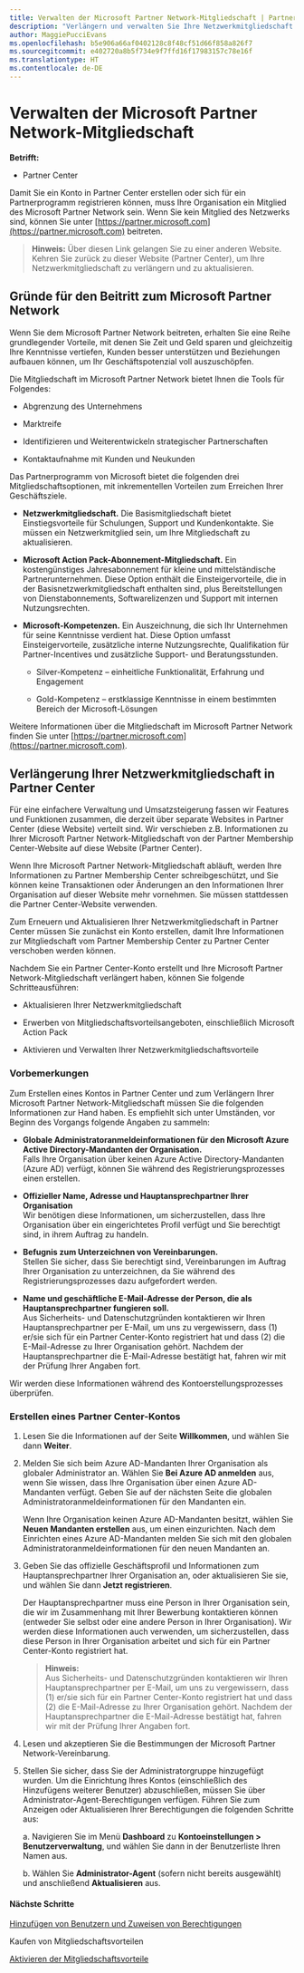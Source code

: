 ```yaml
---
title: Verwalten der Microsoft Partner Network-Mitgliedschaft | Partner Center
description: "Verlängern und verwalten Sie Ihre Netzwerkmitgliedschaft im Partner Center."
author: MaggiePucciEvans
ms.openlocfilehash: b5e906a66af0402128c8f48cf51d66f858a826f7
ms.sourcegitcommit: e402720a8b5f734e9f7ffd16f17983157c78e16f
ms.translationtype: HT
ms.contentlocale: de-DE
---
```

# <a name="manage-your-microsoft-partner-network-membership"></a>Verwalten der Microsoft Partner Network-Mitgliedschaft

**Betrifft:**

-  Partner Center

Damit Sie ein Konto in Partner Center erstellen oder sich für ein Partnerprogramm registrieren können, muss Ihre Organisation ein Mitglied des Microsoft Partner Network sein. Wenn Sie kein Mitglied des Netzwerks sind, können Sie unter [https://partner.microsoft.com](https://partner.microsoft.com) beitreten.

>**Hinweis:** Über diesen Link gelangen Sie zu einer anderen Website. Kehren Sie zurück zu dieser Website (Partner Center), um Ihre Netzwerkmitgliedschaft zu verlängern und zu aktualisieren.

## <a name="why-join-the-microsoft-partner-network"></a>Gründe für den Beitritt zum Microsoft Partner Network

Wenn Sie dem Microsoft Partner Network beitreten, erhalten Sie eine Reihe grundlegender Vorteile, mit denen Sie Zeit und Geld sparen und gleichzeitig Ihre Kenntnisse vertiefen, Kunden besser unterstützen und Beziehungen aufbauen können, um Ihr Geschäftspotenzial voll auszuschöpfen.

Die Mitgliedschaft im Microsoft Partner Network bietet Ihnen die Tools für Folgendes:

- Abgrenzung des Unternehmens

- Marktreife

- Identifizieren und Weiterentwickeln strategischer Partnerschaften

- Kontaktaufnahme mit Kunden und Neukunden

Das Partnerprogramm von Microsoft bietet die folgenden drei Mitgliedschaftsoptionen, mit inkrementellen Vorteilen zum Erreichen Ihrer Geschäftsziele.

- **Netzwerkmitgliedschaft.** Die Basismitgliedschaft bietet Einstiegsvorteile für Schulungen, Support und Kundenkontakte. Sie müssen ein Netzwerkmitglied sein, um Ihre Mitgliedschaft zu aktualisieren.

- **Microsoft Action Pack-Abonnement-Mitgliedschaft.** Ein kostengünstiges Jahresabonnement für kleine und mittelständische Partnerunternehmen. Diese Option enthält die Einsteigervorteile, die in der Basisnetzwerkmitgliedschaft enthalten sind, plus Bereitstellungen von Dienstabonnements, Softwarelizenzen und Support mit internen Nutzungsrechten.

- **Microsoft-Kompetenzen.** Ein Auszeichnung, die sich Ihr Unternehmen für seine Kenntnisse verdient hat. Diese Option umfasst Einsteigervorteile, zusätzliche interne Nutzungsrechte, Qualifikation für Partner-Incentives und zusätzliche Support- und Beratungsstunden.

  - Silver-Kompetenz – einheitliche Funktionalität, Erfahrung und Engagement

  - Gold-Kompetenz – erstklassige Kenntnisse in einem bestimmten Bereich der Microsoft-Lösungen

Weitere Informationen über die Mitgliedschaft im Microsoft Partner Network finden Sie unter [https://partner.microsoft.com](https://partner.microsoft.com).  

## <a name="renew-your-network-membership-on-partner-center"></a>Verlängerung Ihrer Netzwerkmitgliedschaft in Partner Center

Für eine einfachere Verwaltung und Umsatzsteigerung fassen wir Features und Funktionen zusammen, die derzeit über separate Websites in Partner Center (diese Website) verteilt sind. Wir verschieben z.B. Informationen zu Ihrer Microsoft Partner Network-Mitgliedschaft von der Partner Membership Center-Website auf diese Website (Partner Center). 

Wenn Ihre Microsoft Partner Network-Mitgliedschaft abläuft, werden Ihre Informationen zu Partner Membership Center schreibgeschützt, und Sie können keine Transaktionen oder Änderungen an den Informationen Ihrer Organisation auf dieser Website mehr vornehmen. Sie müssen stattdessen die Partner Center-Website verwenden. 

Zum Erneuern und Aktualisieren Ihrer Netzwerkmitgliedschaft in Partner Center müssen Sie zunächst ein Konto erstellen, damit Ihre Informationen zur Mitgliedschaft vom Partner Membership Center zu Partner Center verschoben werden können.  

Nachdem Sie ein Partner Center-Konto erstellt und Ihre Microsoft Partner Network-Mitgliedschaft verlängert haben, können Sie folgende Schritteausführen:

- Aktualisieren Ihrer Netzwerkmitgliedschaft

- Erwerben von Mitgliedschaftsvorteilsangeboten, einschließlich Microsoft Action Pack 

- Aktivieren und Verwalten Ihrer Netzwerkmitgliedschaftsvorteile

### <a name="before-you-begin"></a>Vorbemerkungen

Zum Erstellen eines Kontos in Partner Center und zum Verlängern Ihrer Microsoft Partner Network-Mitgliedschaft müssen Sie die folgenden Informationen zur Hand haben. Es empfiehlt sich unter Umständen, vor Beginn des Vorgangs folgende Angaben zu sammeln:
 
- **Globale Administratoranmeldeinformationen für den Microsoft Azure Active Directory-Mandanten der Organisation.**  
Falls Ihre Organisation über keinen Azure Active Directory-Mandanten (Azure AD) verfügt, können Sie während des Registrierungsprozesses einen erstellen.

- **Offizieller Name, Adresse und Hauptansprechpartner Ihrer Organisation**  
Wir benötigen diese Informationen, um sicherzustellen, dass Ihre Organisation über ein eingerichtetes Profil verfügt und Sie berechtigt sind, in ihrem Auftrag zu handeln. 

- **Befugnis zum Unterzeichnen von Vereinbarungen.**  
Stellen Sie sicher, dass Sie berechtigt sind, Vereinbarungen im Auftrag Ihrer Organisation zu unterzeichnen, da Sie während des Registrierungsprozesses dazu aufgefordert werden.

- **Name und geschäftliche E-Mail-Adresse der Person, die als Hauptansprechpartner fungieren soll.**   
Aus Sicherheits- und Datenschutzgründen kontaktieren wir Ihren Hauptansprechpartner per E-Mail, um uns zu vergewissern, dass (1) er/sie sich für ein Partner Center-Konto registriert hat und dass (2) die E-Mail-Adresse zu Ihrer Organisation gehört. Nachdem der Hauptansprechpartner die E-Mail-Adresse bestätigt hat, fahren wir mit der Prüfung Ihrer Angaben fort.
 
Wir werden diese Informationen während des Kontoerstellungsprozesses überprüfen.
 
### <a name="create-a-partner-center-account"></a>Erstellen eines Partner Center-Kontos

1. Lesen Sie die Informationen auf der Seite **Willkommen**, und wählen Sie dann **Weiter**.

2. Melden Sie sich beim Azure AD-Mandanten Ihrer Organisation als globaler Administrator an. Wählen Sie **Bei Azure AD anmelden** aus, wenn Sie wissen, dass Ihre Organisation über einen Azure AD-Mandanten verfügt. Geben Sie auf der nächsten Seite die globalen Administratoranmeldeinformationen für den Mandanten ein.  
  
   Wenn Ihre Organisation keinen Azure AD-Mandanten besitzt, wählen Sie **Neuen Mandanten erstellen** aus, um einen einzurichten. Nach dem Einrichten eines Azure AD-Mandanten melden Sie sich mit den globalen Administratoranmeldeinformationen für den neuen Mandanten an.

3. Geben Sie das offizielle Geschäftsprofil und Informationen zum Hauptansprechpartner Ihrer Organisation an, oder aktualisieren Sie sie, und wählen Sie dann **Jetzt registrieren**.  

   Der Hauptansprechpartner muss eine Person in Ihrer Organisation sein, die wir im Zusammenhang mit Ihrer Bewerbung kontaktieren können (entweder Sie selbst oder eine andere Person in Ihrer Organisation). Wir werden diese Informationen auch verwenden, um sicherzustellen, dass diese Person in Ihrer Organisation arbeitet und sich für ein Partner Center-Konto registriert hat.

   >**Hinweis:**<br>
   Aus Sicherheits- und Datenschutzgründen kontaktieren wir Ihren Hauptansprechpartner per E-Mail, um uns zu vergewissern, dass (1) er/sie sich für ein Partner Center-Konto registriert hat und dass (2) die E-Mail-Adresse zu Ihrer Organisation gehört. Nachdem der Hauptansprechpartner die E-Mail-Adresse bestätigt hat, fahren wir mit der Prüfung Ihrer Angaben fort.

4. Lesen und akzeptieren Sie die Bestimmungen der Microsoft Partner Network-Vereinbarung. 

5. Stellen Sie sicher, dass Sie der Administratorgruppe hinzugefügt wurden. Um die Einrichtung Ihres Kontos (einschließlich des Hinzufügens weiterer Benutzer) abzuschließen, müssen Sie über Administrator-Agent-Berechtigungen verfügen. Führen Sie zum Anzeigen oder Aktualisieren Ihrer Berechtigungen die folgenden Schritte aus:

     a. Navigieren Sie im Menü **Dashboard** zu **Kontoeinstellungen > Benutzerverwaltung**, und wählen Sie dann in der Benutzerliste Ihren Namen aus. 

     b. Wählen Sie **Administrator-Agent** (sofern nicht bereits ausgewählt) und anschließend **Aktualisieren** aus. 


#### <a name="next-steps"></a>Nächste Schritte

[Hinzufügen von Benutzern und Zuweisen von Berechtigungen](create-user-accounts-and-set-permissions.md)

Kaufen von Mitgliedschaftsvorteilen

[Aktivieren der Mitgliedschaftsvorteile](manage-your-partner-network-benefits.md)

